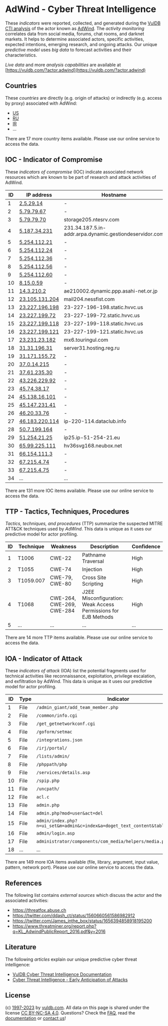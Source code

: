 # AdWind - Cyber Threat Intelligence

These _indicators_ were reported, collected, and generated during the [VulDB CTI analysis](https://vuldb.com/?kb.cti) of the actor known as [AdWind](https://vuldb.com/?actor.adwind). The _activity monitoring_ correlates data from social media, forums, chat rooms, and darknet markets. It helps to determine associated actors, specific activities, expected intentions, emerging research, and ongoing attacks. Our unique _predictive model_ uses _big data_ to forecast activities and their characteristics.

_Live data_ and more _analysis capabilities_ are available at [https://vuldb.com/?actor.adwind](https://vuldb.com/?actor.adwind)

## Countries

These _countries_ are directly (e.g. origin of attacks) or indirectly (e.g. access by proxy) associated with AdWind:

* [US](https://vuldb.com/?country.us)
* [RU](https://vuldb.com/?country.ru)
* [IR](https://vuldb.com/?country.ir)
* ...

There are 17 more country items available. Please use our online service to access the data.

## IOC - Indicator of Compromise

These _indicators of compromise_ (IOC) indicate associated network resources which are known to be part of research and attack activities of AdWind.

ID | IP address | Hostname | Campaign | Confidence
-- | ---------- | -------- | -------- | ----------
1 | [2.5.29.14](https://vuldb.com/?ip.2.5.29.14) | - | - | High
2 | [5.79.79.67](https://vuldb.com/?ip.5.79.79.67) | - | - | High
3 | [5.79.79.70](https://vuldb.com/?ip.5.79.79.70) | storage205.ntesrv.com | - | High
4 | [5.187.34.231](https://vuldb.com/?ip.5.187.34.231) | 231.34.187.5.in-addr.arpa.dynamic.gestiondeservidor.com | - | High
5 | [5.254.112.21](https://vuldb.com/?ip.5.254.112.21) | - | - | High
6 | [5.254.112.24](https://vuldb.com/?ip.5.254.112.24) | - | - | High
7 | [5.254.112.36](https://vuldb.com/?ip.5.254.112.36) | - | - | High
8 | [5.254.112.56](https://vuldb.com/?ip.5.254.112.56) | - | - | High
9 | [5.254.112.60](https://vuldb.com/?ip.5.254.112.60) | - | - | High
10 | [8.15.0.59](https://vuldb.com/?ip.8.15.0.59) | - | - | High
11 | [14.3.210.2](https://vuldb.com/?ip.14.3.210.2) | ae210002.dynamic.ppp.asahi-net.or.jp | - | High
12 | [23.105.131.204](https://vuldb.com/?ip.23.105.131.204) | mail204.nessfist.com | - | High
13 | [23.227.196.198](https://vuldb.com/?ip.23.227.196.198) | 23-227-196-198.static.hvvc.us | - | High
14 | [23.227.199.72](https://vuldb.com/?ip.23.227.199.72) | 23-227-199-72.static.hvvc.us | - | High
15 | [23.227.199.118](https://vuldb.com/?ip.23.227.199.118) | 23-227-199-118.static.hvvc.us | - | High
16 | [23.227.199.121](https://vuldb.com/?ip.23.227.199.121) | 23-227-199-121.static.hvvc.us | - | High
17 | [23.231.23.182](https://vuldb.com/?ip.23.231.23.182) | mx6.touringul.com | - | High
18 | [31.31.196.31](https://vuldb.com/?ip.31.31.196.31) | server31.hosting.reg.ru | - | High
19 | [31.171.155.72](https://vuldb.com/?ip.31.171.155.72) | - | - | High
20 | [37.0.14.215](https://vuldb.com/?ip.37.0.14.215) | - | - | High
21 | [37.61.235.30](https://vuldb.com/?ip.37.61.235.30) | - | - | High
22 | [43.226.229.92](https://vuldb.com/?ip.43.226.229.92) | - | - | High
23 | [45.74.38.17](https://vuldb.com/?ip.45.74.38.17) | - | - | High
24 | [45.138.16.101](https://vuldb.com/?ip.45.138.16.101) | - | - | High
25 | [45.147.231.41](https://vuldb.com/?ip.45.147.231.41) | - | - | High
26 | [46.20.33.76](https://vuldb.com/?ip.46.20.33.76) | - | - | High
27 | [46.183.220.114](https://vuldb.com/?ip.46.183.220.114) | ip-220-114.dataclub.info | - | High
28 | [50.7.199.164](https://vuldb.com/?ip.50.7.199.164) | - | - | High
29 | [51.254.21.25](https://vuldb.com/?ip.51.254.21.25) | ip25.ip-51-254-21.eu | - | High
30 | [65.99.225.111](https://vuldb.com/?ip.65.99.225.111) | hv36svg168.neubox.net | - | High
31 | [66.154.111.3](https://vuldb.com/?ip.66.154.111.3) | - | - | High
32 | [67.215.4.74](https://vuldb.com/?ip.67.215.4.74) | - | - | High
33 | [67.215.4.75](https://vuldb.com/?ip.67.215.4.75) | - | - | High
34 | ... | ... | ... | ...

There are 131 more IOC items available. Please use our online service to access the data.

## TTP - Tactics, Techniques, Procedures

_Tactics, techniques, and procedures_ (TTP) summarize the suspected MITRE ATT&CK techniques used by _AdWind_. This data is unique as it uses our predictive model for actor profiling.

ID | Technique | Weakness | Description | Confidence
-- | --------- | -------- | ----------- | ----------
1 | T1006 | CWE-22 | Pathname Traversal | High
2 | T1055 | CWE-74 | Injection | High
3 | T1059.007 | CWE-79, CWE-80 | Cross Site Scripting | High
4 | T1068 | CWE-264, CWE-269, CWE-284 | J2EE Misconfiguration: Weak Access Permissions for EJB Methods | High
5 | ... | ... | ... | ...

There are 14 more TTP items available. Please use our online service to access the data.

## IOA - Indicator of Attack

These _indicators of attack_ (IOA) list the potential fragments used for technical activities like reconnaissance, exploitation, privilege escalation, and exfiltration by AdWind. This data is unique as it uses our predictive model for actor profiling.

ID | Type | Indicator | Confidence
-- | ---- | --------- | ----------
1 | File | `/admin_giant/add_team_member.php` | High
2 | File | `/common/info.cgi` | High
3 | File | `/get_getnetworkconf.cgi` | High
4 | File | `/goform/setmac` | High
5 | File | `/integrations.json` | High
6 | File | `/irj/portal/` | Medium
7 | File | `/lists/admin/` | High
8 | File | `/phppath/php` | Medium
9 | File | `/services/details.asp` | High
10 | File | `/spip.php` | Medium
11 | File | `/uncpath/` | Medium
12 | File | `acl.c` | Low
13 | File | `admin.php` | Medium
14 | File | `admin.php?mod=user&act=del` | High
15 | File | `admin/index.php?n=ui_set&m=admin&c=index&a=doget_text_content&table=lang&field=1` | High
16 | File | `admin/login.asp` | High
17 | File | `administrator/components/com_media/helpers/media.php` | High
18 | ... | ... | ...

There are 149 more IOA items available (file, library, argument, input value, pattern, network port). Please use our online service to access the data.

## References

The following list contains _external sources_ which discuss the actor and the associated activities:

* https://threatfox.abuse.ch
* https://twitter.com/ddash_ct/status/1560660561586982912
* https://twitter.com/James_inthe_box/status/1656394858918195200
* https://www.threatminer.org/report.php?q=KL_AdwindPublicReport_2016.pdf&y=2016

## Literature

The following _articles_ explain our unique predictive cyber threat intelligence:

* [VulDB Cyber Threat Intelligence Documentation](https://vuldb.com/?kb.cti)
* [Cyber Threat Intelligence - Early Anticipation of Attacks](https://www.scip.ch/en/?labs.20201022)

## License

(c) [1997-2023](https://vuldb.com/?kb.changelog) by [vuldb.com](https://vuldb.com/?kb.about). All data on this page is shared under the license [CC BY-NC-SA 4.0](https://creativecommons.org/licenses/by-nc-sa/4.0/). Questions? Check the [FAQ](https://vuldb.com/?kb.faq), read the [documentation](https://vuldb.com/?kb) or [contact us](https://vuldb.com/?contact)!
